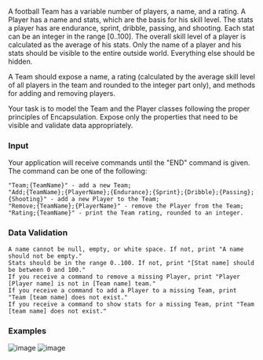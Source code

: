A football Team has a variable number of players, a name, and a rating. A Player has a name and stats, which are the basis for his skill level. The stats a player has are endurance, sprint, dribble, passing, and shooting. Each stat can be an integer in the range [0..100]. The overall skill level of a player is calculated as the average of his stats. Only the name of a player and his stats should be visible to the entire outside world. Everything else should be hidden.

A Team should expose a name, a rating (calculated by the average skill level of all players in the team and rounded to the integer part only), and methods for adding and removing players.

Your task is to model the Team and the Player classes following the proper principles of Encapsulation. Expose only the properties that need to be visible and validate data appropriately.

### Input

Your application will receive commands until the "END" command is given. The command can be one of the following:

	"Team;{TeamName}" - add a new Team;
	"Add;{TeamName};{PlayerName};{Endurance};{Sprint};{Dribble};{Passing};{Shooting}" - add a new Player to the Team;
	"Remove;{TeamName};{PlayerName}" - remove the Player from the Team;
	"Rating;{TeamName}" - print the Team rating, rounded to an integer.

### Data Validation

	A name cannot be null, empty, or white space. If not, print "A name should not be empty."
	Stats should be in the range 0..100. If not, print "[Stat name] should be between 0 and 100."
	If you receive a command to remove a missing Player, print "Player [Player name] is not in [Team name] team."
	If you receive a command to add a Player to a missing Team, print "Team [team name] does not exist."
	If you receive a command to show stats for a missing Team, print "Team [team name] does not exist."

### Examples

![image](https://user-images.githubusercontent.com/45227327/222786380-34682aa2-4bac-4ff3-8bda-a89a35f11b10.png)
![image](https://user-images.githubusercontent.com/45227327/222786497-eb8158cb-53a9-4545-80d8-f11349269e54.png)
